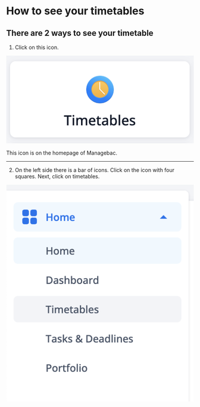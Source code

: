 # How to see your timetables

## There are 2 ways to see your timetable

1. Click on this icon. 

![image](/image/timetables.png)

This icon is on the homepage of Managebac.

---

2. On the left side there is a bar of icons. Click on the icon with four squares.
Next, click on timetables.

![image](/image/timetable2.png)
